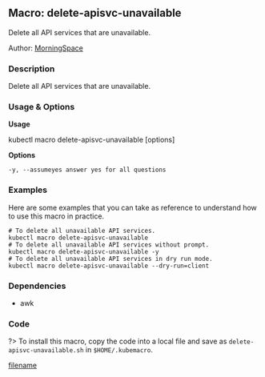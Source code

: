 ## Macro: delete-apisvc-unavailable

Delete all API services that are unavailable.

Author: [MorningSpace](https://github.com/morningspace/)

<!-- tabs:start -->

### **Description**


Delete all API services that are unavailable.



### **Usage & Options**

**Usage**

kubectl macro delete-apisvc-unavailable [options]

**Options**

```
-y, --assumeyes answer yes for all questions

```

### **Examples**

Here are some examples that you can take as reference to understand how to use this macro in practice.
```shell
# To delete all unavailable API services.
kubectl macro delete-apisvc-unavailable
# To delete all unavailable API services without prompt.
kubectl macro delete-apisvc-unavailable -y
# To delete all unavailable API services in dry run mode.
kubectl macro delete-apisvc-unavailable --dry-run=client

```

### **Dependencies**

* awk

### **Code**

?> To install this macro, copy the code into a local file and save as `delete-apisvc-unavailable.sh` in `$HOME/.kubemacro`.

[filename](../bin/delete-apisvc-unavailable.sh ':include :type=code shell')

<!-- tabs:end -->
